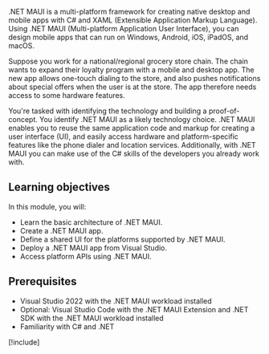 .NET MAUI is a multi-platform framework for creating native desktop and mobile apps with C# and XAML (Extensible Application Markup Language). Using .NET MAUI (Multi-platform Application User Interface), you can design mobile apps that can run on Windows, Android, iOS, iPadOS, and macOS.

Suppose you work for a national/regional grocery store chain. The chain wants to expand their loyalty program with a mobile and desktop app. The new app allows one-touch dialing to the store, and also pushes notifications about special offers when the user is at the store. The app therefore needs access to some hardware features.

You're tasked with identifying the technology and building a proof-of-concept. You identify .NET MAUI as a likely technology choice. .NET MAUI enables you to reuse the same application code and markup for creating a user interface (UI), and easily access hardware and platform-specific features like the phone dialer and location services. Additionally, with .NET MAUI you can make use of the C# skills of the developers you already work with.

## Learning objectives

In this module, you will:

- Learn the basic architecture of .NET MAUI.
- Create a .NET MAUI app.
- Define a shared UI for the platforms supported by .NET MAUI.
- Deploy a .NET MAUI app from Visual Studio.
- Access platform APIs using .NET MAUI.

## Prerequisites

- Visual Studio 2022 with the .NET MAUI workload installed
- Optional: Visual Studio Code with the .NET MAUI Extension and .NET SDK with the .NET MAUI workload installed
- Familiarity with C# and .NET

[!include[](../../../includes/install-dotnet-maui-workload.md)]
